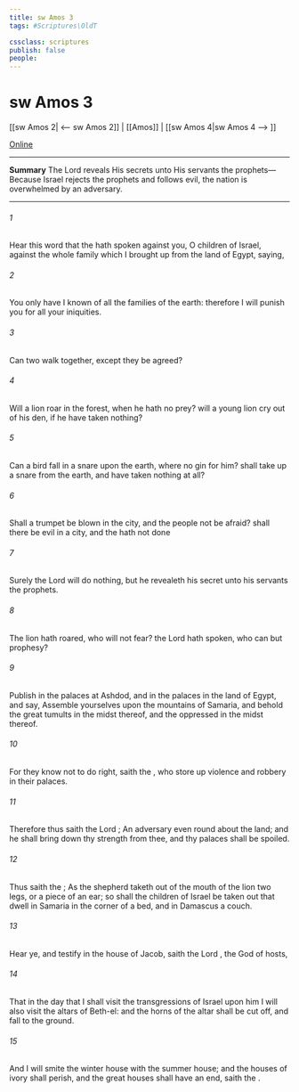```yaml
---
title: sw Amos 3
tags: #Scriptures\OldT

cssclass: scriptures
publish: false
people:
---
```


# sw Amos 3
[[sw Amos 2| <-- sw Amos 2]] | [[Amos]] | [[sw Amos 4|sw Amos 4 --> ]]

[Online](https://churchofjesuschrist.org/study/scriptures/ot/amos/3?lang=eng)

---
__Summary__
The Lord reveals His secrets unto His servants the prophets—Because Israel rejects the prophets and follows evil, the nation is overwhelmed by an adversary.

---
###### 1 
Hear this word that the  hath spoken against you, O children of Israel, against the whole family which I brought up from the land of Egypt, saying,

###### 2 
You only have I known of all the families of the earth: therefore I will punish you for all your iniquities.

###### 3 
Can two walk together, except they be agreed?

###### 4 
Will a lion roar in the forest, when he hath no prey? will a young lion cry out of his den, if he have taken nothing?

###### 5 
Can a bird fall in a snare upon the earth, where no gin  for him? shall  take up a snare from the earth, and have taken nothing at all?

###### 6 
Shall a trumpet be blown in the city, and the people not be afraid? shall there be evil in a city, and the  hath not done 

###### 7 
Surely the Lord  will do nothing, but he revealeth his secret unto his servants the prophets.

###### 8 
The lion hath roared, who will not fear? the Lord  hath spoken, who can but prophesy?

###### 9 
Publish in the palaces at Ashdod, and in the palaces in the land of Egypt, and say, Assemble yourselves upon the mountains of Samaria, and behold the great tumults in the midst thereof, and the oppressed in the midst thereof.

###### 10 
For they know not to do right, saith the , who store up violence and robbery in their palaces.

###### 11 
Therefore thus saith the Lord ; An adversary  even round about the land; and he shall bring down thy strength from thee, and thy palaces shall be spoiled.

###### 12 
Thus saith the ; As the shepherd taketh out of the mouth of the lion two legs, or a piece of an ear; so shall the children of Israel be taken out that dwell in Samaria in the corner of a bed, and in Damascus  a couch.

###### 13 
Hear ye, and testify in the house of Jacob, saith the Lord , the God of hosts,

###### 14 
That in the day that I shall visit the transgressions of Israel upon him I will also visit the altars of Beth-el: and the horns of the altar shall be cut off, and fall to the ground.

###### 15 
And I will smite the winter house with the summer house; and the houses of ivory shall perish, and the great houses shall have an end, saith the .

